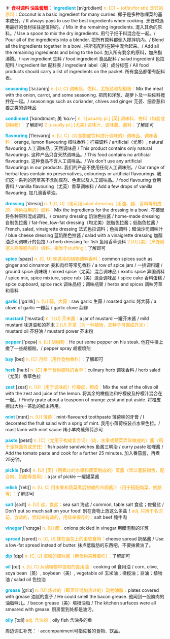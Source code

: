 ☀ <font color="red">**食材调料 油盐酱醋：**</font>
<font color="sky blue">**ingredient**</font> [ɪnˈgri:diənt]
<font color="orange">n. [C] ~ (of/in/for sth) 烹饪的原料：</font>Coconut is a basic ingredient for many curries. 椰子是多种咖喱菜的基本成分。/ It always pays to use the best ingredients when cooking. 烹饪时选用最好的食材往往是值得的。/ Mix in the remaining ingredients. 混入其余的原料。/ Use a spoon to mix the dry ingredients. 用勺子把干料混合在一起。/ Pour all of the ingredients into a blender. 把所有原料都倒入搅拌机内。/ Blend all the ingredients together in a bowl. 把所有配料在碗中混合起来。/ Add all the remaining ingredients and bring to the boil. 加入所有剩余的原料，加热指沸腾。/ raw ingredient 生料 / food ingredient 食品配料 / salad ingredient 色拉配料 / ingredient list 配料表 / ingredient label（美）成分标签 / All food products should carry a list of ingredients on the packet. 所有食品都带有配料表。           

<font color="sky blue">**seasoning**</font> [ˈsi:zənɪŋ]
<font color="orange">n. [U, C] 调味品、佐料，尤指盐和胡椒粉：</font>Mix the meat with the onion, carrot, and some seasoning. 把肉和洋葱、胡萝卜及一些佐料搅拌在一起。/ seasonings such as coriander, chives and ginger 芫荽、细香葱和姜之类的调味品

<font color="sky blue">**condiment**</font> [ˈkɒndɪmənt; 美 ˈkɑ:n-]
<font color="orange">n. 1 [usually pl.] [英] 调味料、佐料（如盐或胡椒粉）：</font>了解即可 <font color="orange">2 [usually pl.] [尤美] 调味汁、调味酱、酱料：</font>了解即可
            
<font color="sky blue">**flavouring**</font> [ˈfleɪvərɪŋ]
<font color="orange">n. [U, C]（对食物或饮料进行调味的）调味品、调味香料：</font>orange, lemon flavouring 橙味香料；柠檬调料 / artificial（尤英）, natural flavouring 人工调味品；天然调味品 / This product contains only natural flavourings. 这种产品只含天然调味品。/ This food contains no artificial flavourings. 这种食品不含人工调味品。/ We don't use any artificial flavourings in our products. 我们的产品不使用任何人工调味剂。/ Our range of herbal teas contain no preservatives, colourings or artificial flavourings. 我们这一系列的药草茶不含防腐剂、色素以及人工调味品。/ food flavouring 食用香料 / vanilla flavouring（尤英）香草调味料 / Add a few drops of vanilla flavouring. 加几滴香草油。                     

<font color="sky blue">**dressing**</font> [ˈdresɪŋ]
<font color="orange">n. 1 [C, U]（也可用salad dressing（用油、醋、香料等制成的，拌色拉用的）调料：</font>Mix the ingredients for the dressing in a bowl. 在碗里将各种原料混成调料。/ creamy dressing 奶油色拉酱 / home-made dressing 自制色拉酱 / fat-free, low-fat dressing（均尤美）脱脂色拉酱；低脂色拉酱 / French, salad, vinaigrette dressing 法式色拉调料；色拉调料；醋油沙司调味汁 / blue cheese dressing 蓝奶酪色拉酱 / salad with a vinaigrette dressing 加醋油沙司调味汁的色拉 / a herb dressing for fish 鱼用香草调料 <font color="orange">2 [U] [美]（烹饪前塞入鸡等膛内的）填料。相当于stuffing：</font>了解即可
 
<font color="sky blue">**spice**</font> [spaɪs]
<font color="orange">n. [C, U] 味道冲的植物调味香料：</font>common spices such as ginger and cinnamon 姜和肉桂等常见香料 / a row of spice jars / 一排调料罐 / ground spice 调味粉 / mixed spice（尤英）混合调味品 / exotic spice 异国调料 / spice mix, spice mixture, spice rub（美）混合调味品 / spice cake 香料蛋糕 / spice cupboard, spice rack 调味品柜；调味瓶架 / herbs and spices 调味芳草和香料

<font color="sky blue">**garlic**</font> ['ɡɑːlɪk] 
<font color="orange">n. [U] 蒜，大蒜：</font>raw garlic 生蒜 / roasted garlic 烤大蒜 / a clove of garlic 一瓣蒜 / garlic clove 蒜瓣

<font color="sky blue">**mustard**</font> ['mʌstəd] 
<font color="orange">n. 1 [U] 芥末酱：</font>a jar of mustard 一罐芥末酱 / mild mustard 味道温和的芥末 <font color="orange">2 [U] 芥菜（为一种植物，其种子可碾成芥末）：</font>mustard oil 芥籽油 / mustard power 芥末粉

<font color="sky blue">**pepper**</font> ['pepə] 
<font color="orange">n. [U] 胡椒粉：</font>He put some pepper on his steak. 他在牛排上撒了一些胡椒粉。/ pepper spray 胡椒喷剂

<font color="sky blue">**bay**</font> [beɪ] 
<font color="orange">n. [C] 月桂（用作食物香料）：</font>了解即可

<font color="sky blue">**herb**</font> [hə:b] 
<font color="orange">n. [C] 用于食物调味的香草：</font>culinary herb 调味香料 / herb salad（尤英）香草色拉
           
<font color="sky blue">**zest**</font> [zest]
<font color="orange">n. [U]（用于调味的）柠檬皮，橙皮：</font>Mix the rest of the olive oil with the zest and juice of the lemon. 将其余的橄榄油和柠檬皮及柠檬汁混合在一起。/ Finely grate about a teaspoon of orange zest and put aside. 将橙皮擦出大约一茶匙的细末待用。
           
<font color="sky blue">**mint**</font> [mɪnt]
<font color="orange">n. [U] 薄荷：</font>mint-flavoured toothpaste 薄荷味的牙膏 / I decorated the fruit salad with a sprig of mint. 我用小薄荷枝装点水果色拉。/ roast lamb with mint sauce 烤小羊肉蘸薄荷沙司

<font color="sky blue">**paste**</font> [peɪst]
<font color="orange">n. [C]（尤用于构成复合词）（肉、水果或蔬菜弄碎做成的）酱（用于涂抹面包或烹饪）：</font>fish paste sandwiches 鱼酱三明治 / curry paste 咖喱酱 / Add the tomato paste and cook for a further 25 minutes. 加入番茄酱，再煮25分钟。

<font color="sky blue">**pickle**</font> [ˈpɪkl]
<font color="orange">n. [U] [英]（用煮过的水果和蔬菜制成的）菜酱（常以灌装销售，配合肉、奶酪等食用）：</font>a jar of pickle 一罐罐菜酱

<font color="sky blue">**relish**</font> [ˈrelɪʃ]
<font color="orange">n. [U, C] 用水果和蔬菜煮后制成的冷稠酱汁（用于搭配肉菜、奶酪等）：</font>了解即可
           
<font color="sky blue">**salt**</font> [sɔ:lt] 
<font color="orange">n. [U] 盐，食盐：</font>sea salt 海盐 / common, table salt 食盐；佐餐盐 / Don’t put so much salt on your food! 别在食物上放这么多盐！<font color="orange">adj. 只用于名词前，含盐的，尝起来有盐的，用盐来保存的：</font>salt beef 腌牛肉

<font color="sky blue">**vinegar**</font> ['vɪnɪɡə] 
<font color="orange">n. [U] 醋：</font>onions pickled in vinegar 用醋泡制的洋葱

<font color="sky blue">**spread**</font> [spred] 
<font color="orange">n. [C, U] 抹在面包上的柔软食物：</font>cheese spread 奶酪酱 / Use a low-fat spread instead of butter. 抹点低脂肪的东西吧，不要抹黄油了。

<font color="sky blue">**dip**</font> [dɪp] 
<font color="orange">n. [C, U] 浓稠的调味酱（用食物来蘸着吃）：</font>了解即可

<font color="sky blue">**oil**</font> [ɒɪl] 
<font color="orange">n. [U, C] 从动植物中提取的食用油：</font>cooking oil 食用油 / corn, olive, soya bean（英）, soybean（美）, vegetable oil 玉米油；橄榄油；豆油；植物油 / salad oil 色拉油
           
<font color="sky blue">**grease**</font> [gri:s]
<font color="orange">n. [U] 炼过的（即烹饪或加热过的）动物油脂：</font>plates covered with grease 油腻的盘子 / He could smell the bacon grease. 他闻到一股腌肉的油脂味儿。/ bacon grease（美）培根油脂 / The kitchen surfaces were all smeared with grease. 厨房里到处都是油污。
                       
<font color="sky blue">**oily**</font> [ˈɔɪli]
<font color="orange">adj. 含油的：</font>oily fish 含油多的鱼

周边词汇补充：
· accompaniment可指佐餐的食物、饮品。
